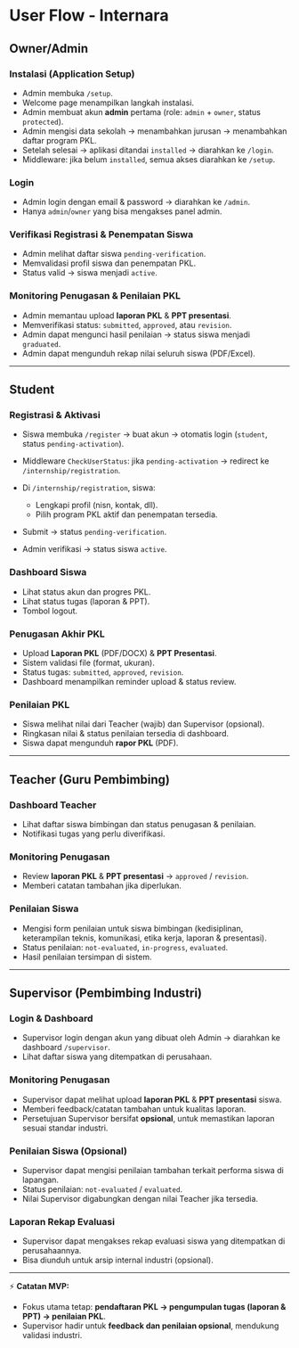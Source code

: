 # User Flow - Internara

## Owner/Admin

### Instalasi (Application Setup)

* Admin membuka `/setup`.
* Welcome page menampilkan langkah instalasi.
* Admin membuat akun **admin** pertama (role: `admin` + `owner`, status `protected`).
* Admin mengisi data sekolah → menambahkan jurusan → menambahkan daftar program PKL.
* Setelah selesai → aplikasi ditandai `installed` → diarahkan ke `/login`.
* Middleware: jika belum `installed`, semua akses diarahkan ke `/setup`.

### Login

* Admin login dengan email & password → diarahkan ke `/admin`.
* Hanya `admin`/`owner` yang bisa mengakses panel admin.

### Verifikasi Registrasi & Penempatan Siswa

* Admin melihat daftar siswa `pending-verification`.
* Memvalidasi profil siswa dan penempatan PKL.
* Status valid → siswa menjadi `active`.

### Monitoring Penugasan & Penilaian PKL

* Admin memantau upload **laporan PKL** & **PPT presentasi**.
* Memverifikasi status: `submitted`, `approved`, atau `revision`.
* Admin dapat mengunci hasil penilaian → status siswa menjadi `graduated`.
* Admin dapat mengunduh rekap nilai seluruh siswa (PDF/Excel).

---

## Student

### Registrasi & Aktivasi

* Siswa membuka `/register` → buat akun → otomatis login (`student`, status `pending-activation`).
* Middleware `CheckUserStatus`: jika `pending-activation` → redirect ke `/internship/registration`.
* Di `/internship/registration`, siswa:

  * Lengkapi profil (nisn, kontak, dll).
  * Pilih program PKL aktif dan penempatan tersedia.
* Submit → status `pending-verification`.
* Admin verifikasi → status siswa `active`.

### Dashboard Siswa

* Lihat status akun dan progres PKL.
* Lihat status tugas (laporan & PPT).
* Tombol logout.

### Penugasan Akhir PKL

* Upload **Laporan PKL** (PDF/DOCX) & **PPT Presentasi**.
* Sistem validasi file (format, ukuran).
* Status tugas: `submitted`, `approved`, `revision`.
* Dashboard menampilkan reminder upload & status review.

### Penilaian PKL

* Siswa melihat nilai dari Teacher (wajib) dan Supervisor (opsional).
* Ringkasan nilai & status penilaian tersedia di dashboard.
* Siswa dapat mengunduh **rapor PKL** (PDF).

---

## Teacher (Guru Pembimbing)

### Dashboard Teacher

* Lihat daftar siswa bimbingan dan status penugasan & penilaian.
* Notifikasi tugas yang perlu diverifikasi.

### Monitoring Penugasan

* Review **laporan PKL** & **PPT presentasi** → `approved` / `revision`.
* Memberi catatan tambahan jika diperlukan.

### Penilaian Siswa

* Mengisi form penilaian untuk siswa bimbingan (kedisiplinan, keterampilan teknis, komunikasi, etika kerja, laporan & presentasi).
* Status penilaian: `not-evaluated`, `in-progress`, `evaluated`.
* Hasil penilaian tersimpan di sistem.

---

## Supervisor (Pembimbing Industri)

### Login & Dashboard

* Supervisor login dengan akun yang dibuat oleh Admin → diarahkan ke dashboard `/supervisor`.
* Lihat daftar siswa yang ditempatkan di perusahaan.

### Monitoring Penugasan

* Supervisor dapat melihat upload **laporan PKL** & **PPT presentasi** siswa.
* Memberi feedback/catatan tambahan untuk kualitas laporan.
* Persetujuan Supervisor bersifat **opsional**, untuk memastikan laporan sesuai standar industri.

### Penilaian Siswa (Opsional)

* Supervisor dapat mengisi penilaian tambahan terkait performa siswa di lapangan.
* Status penilaian: `not-evaluated` / `evaluated`.
* Nilai Supervisor digabungkan dengan nilai Teacher jika tersedia.

### Laporan Rekap Evaluasi

* Supervisor dapat mengakses rekap evaluasi siswa yang ditempatkan di perusahaannya.
* Bisa diunduh untuk arsip internal industri (opsional).

---

⚡ **Catatan MVP:**

* Fokus utama tetap: **pendaftaran PKL → pengumpulan tugas (laporan & PPT) → penilaian PKL**.
* Supervisor hadir untuk **feedback dan penilaian opsional**, mendukung validasi industri.
